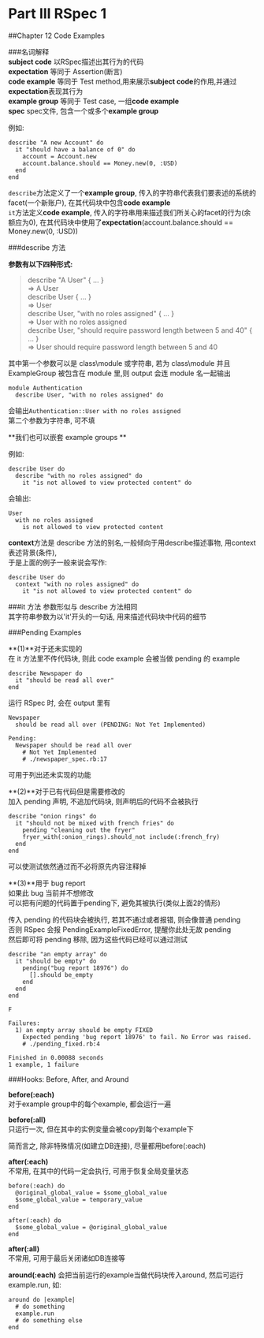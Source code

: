 # Part III RSpec 1

##Chapter 12 Code Examples

###名词解释  
**subject code** 以RSpec描述出其行为的代码  
**expectation** 等同于 Assertion(断言)  
**code example** 等同于 Test method,用来展示**subject code**的作用,并通过**expectation**表现其行为  
**example group** 等同于 Test case, 一组**code example**  
**spec** spec文件, 包含一个或多个**example group**  

例如:  

>
    describe "A new Account" do
      it "should have a balance of 0" do
        account = Account.new
        account.balance.should == Money.new(0, :USD)
      end
    end

`describe`方法定义了一个**example group**, 传入的字符串代表我们要表述的系统的facet(一个新账户), 在其代码块中包含**code example**  
`it`方法定义**code example**, 传入的字符串用来描述我们所关心的facet的行为(余额应为0), 在其代码块中使用了**expectation**(account.balance.should == Money.new(0, :USD))  


###describe 方法

**参数有以下四种形式:**  
>describe "A User" { ... }  
>=> A User  
>describe User { ... }  
>=> User  
>describe User, "with no roles assigned" { ... }  
>=> User with no roles assigned  
>describe User, "should require password length between 5 and 40" { ... }  
>=> User should require password length between 5 and 40  

其中第一个参数可以是 class\module 或字符串, 若为 class\module 并且 ExampleGroup 被包含在 module 里,则 output 会连 module 名一起输出  

>
    module Authentication
      describe User, "with no roles assigned" do

会输出`Authentication::User with no roles assigned`  
第二个参数为字符串, 可不填

**我们也可以嵌套 example groups **  

例如:  

>
    describe User do
      describe "with no roles assigned" do
        it "is not allowed to view protected content" do

会输出:  

>
    User
      with no roles assigned
        is not allowed to view protected content

**context**方法是 describe 方法的别名,一般倾向于用describe描述事物, 用context表述背景(条件),  
于是上面的例子一般来说会写作:  

>
    describe User do
      context "with no roles assigned" do
        it "is not allowed to view protected content" do

###it 方法
参数形似与 describe 方法相同  
其字符串参数为以'it'开头的一句话, 用来描述代码块中代码的细节  


###Pending Examples  

**(1)**对于还未实现的  
在 it 方法里不传代码块, 则此 code example 会被当做 pending 的 example
>
    describe Newspaper do
      it "should be read all over"
    end

运行 RSpec 时, 会在 output 里有  

>
    Newspaper
      should be read all over (PENDING: Not Yet Implemented)  
>
    Pending:
      Newspaper should be read all over
        # Not Yet Implemented
        # ./newspaper_spec.rb:17   

可用于列出还未实现的功能  

**(2)**对于已有代码但是需要修改的  
加入 pending 声明, 不追加代码块, 则声明后的代码不会被执行  

>
    describe "onion rings" do
      it "should not be mixed with french fries" do
        pending "cleaning out the fryer"
        fryer_with(:onion_rings).should_not include(:french_fry)
      end
    end

可以使测试依然通过而不必将原先内容注释掉  

**(3)**用于 bug report  
如果此 bug 当前并不想修改  
可以把有问题的代码置于pending下, 避免其被执行(类似上面2的情形)  

传入 pending 的代码块会被执行, 若其不通过或者报错, 则会像普通 pending  
否则 RSpec 会报 PendingExampleFixedError, 提醒你此处无故 pending  
然后即可将 pending 移除, 因为这些代码已经可以通过测试  

>
    describe "an empty array" do
      it "should be empty" do
        pending("bug report 18976") do
          [].should be_empty
        end
      end
    end

>
    F
>
    Failures:
      1) an empty array should be empty FIXED
        Expected pending 'bug report 18976' to fail. No Error was raised.
        # ./pending_fixed.rb:4
>
    Finished in 0.00088 seconds
    1 example, 1 failure


###Hooks: Before, After, and Around

**before(:each)**  
对于example group中的每个example, 都会运行一遍  

**before(:all)**  
只运行一次, 但在其中的实例变量会被copy到每个example下  

简而言之, 除非特殊情况(如建立DB连接), 尽量都用before(:each)

**after(:each)**  
不常用, 在其中的代码一定会执行, 可用于恢复全局变量状态  

>
    before(:each) do
      @original_global_value = $some_global_value
      $some_global_value = temporary_value
    end
>
    after(:each) do
      $some_global_value = @original_global_value
    end

**after(:all)**  
不常用, 可用于最后关闭诸如DB连接等  

**around(:each)**
会把当前运行的example当做代码块传入around, 然后可运行example.run, 如:

>
    around do |example|
      # do something
      example.run 
      # do something else
    end